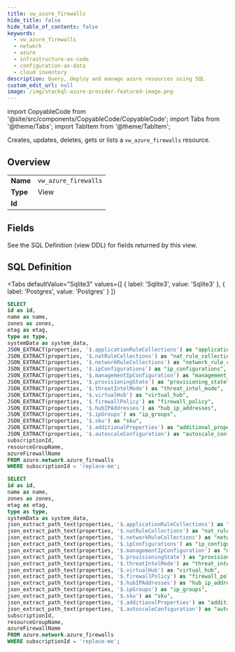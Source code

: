 ```yaml
--- 
title: vw_azure_firewalls
hide_title: false
hide_table_of_contents: false
keywords:
  - vw_azure_firewalls
  - network
  - azure
  - infrastructure-as-code
  - configuration-as-data
  - cloud inventory
description: Query, deploy and manage azure resources using SQL
custom_edit_url: null
image: /img/stackql-azure-provider-featured-image.png
---
```


import CopyableCode from '@site/src/components/CopyableCode/CopyableCode';
import Tabs from '@theme/Tabs';
import TabItem from '@theme/TabItem';

Creates, updates, deletes, gets or lists a <code>vw_azure_firewalls</code> resource.

## Overview
<table><tbody>
<tr><td><b>Name</b></td><td><code>vw_azure_firewalls</code></td></tr>
<tr><td><b>Type</b></td><td>View</td></tr>
<tr><td><b>Id</b></td><td><CopyableCode code="azure.network.vw_azure_firewalls" /></td></tr>
</tbody></table>

## Fields

See the SQL Definition (view DDL) for fields returned by this view.

## SQL Definition

<Tabs
defaultValue="Sqlite3"
values={[
{ label: 'Sqlite3', value: 'Sqlite3' },
{ label: 'Postgres', value: 'Postgres' }
]}
>
<TabItem value="Sqlite3">

```sql
SELECT
id as id,
name as name,
zones as zones,
etag as etag,
type as type,
systemData as system_data,
JSON_EXTRACT(properties, '$.applicationRuleCollections') as "application_rule_collections",
JSON_EXTRACT(properties, '$.natRuleCollections') as "nat_rule_collections",
JSON_EXTRACT(properties, '$.networkRuleCollections') as "network_rule_collections",
JSON_EXTRACT(properties, '$.ipConfigurations') as "ip_configurations",
JSON_EXTRACT(properties, '$.managementIpConfiguration') as "management_ip_configuration",
JSON_EXTRACT(properties, '$.provisioningState') as "provisioning_state",
JSON_EXTRACT(properties, '$.threatIntelMode') as "threat_intel_mode",
JSON_EXTRACT(properties, '$.virtualHub') as "virtual_hub",
JSON_EXTRACT(properties, '$.firewallPolicy') as "firewall_policy",
JSON_EXTRACT(properties, '$.hubIPAddresses') as "hub_ip_addresses",
JSON_EXTRACT(properties, '$.ipGroups') as "ip_groups",
JSON_EXTRACT(properties, '$.sku') as "sku",
JSON_EXTRACT(properties, '$.additionalProperties') as "additional_properties",
JSON_EXTRACT(properties, '$.autoscaleConfiguration') as "autoscale_configuration",
subscriptionId,
resourceGroupName,
azureFirewallName
FROM azure.network.azure_firewalls
WHERE subscriptionId = 'replace-me';
```

</TabItem>
<TabItem value="Postgres">

```sql
SELECT
id as id,
name as name,
zones as zones,
etag as etag,
type as type,
systemData as system_data,
json_extract_path_text(properties, '$.applicationRuleCollections') as "application_rule_collections",
json_extract_path_text(properties, '$.natRuleCollections') as "nat_rule_collections",
json_extract_path_text(properties, '$.networkRuleCollections') as "network_rule_collections",
json_extract_path_text(properties, '$.ipConfigurations') as "ip_configurations",
json_extract_path_text(properties, '$.managementIpConfiguration') as "management_ip_configuration",
json_extract_path_text(properties, '$.provisioningState') as "provisioning_state",
json_extract_path_text(properties, '$.threatIntelMode') as "threat_intel_mode",
json_extract_path_text(properties, '$.virtualHub') as "virtual_hub",
json_extract_path_text(properties, '$.firewallPolicy') as "firewall_policy",
json_extract_path_text(properties, '$.hubIPAddresses') as "hub_ip_addresses",
json_extract_path_text(properties, '$.ipGroups') as "ip_groups",
json_extract_path_text(properties, '$.sku') as "sku",
json_extract_path_text(properties, '$.additionalProperties') as "additional_properties",
json_extract_path_text(properties, '$.autoscaleConfiguration') as "autoscale_configuration",
subscriptionId,
resourceGroupName,
azureFirewallName
FROM azure.network.azure_firewalls
WHERE subscriptionId = 'replace-me';
```

</TabItem>
</Tabs>
